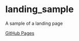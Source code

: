 # landing_sample
A sample of a landing page

[GitHub Pages](https://tee0zed.github.io/landing_sample/#)
